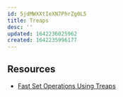 ```yaml
---
id: 5jdMWXXtIeXN7PhrZg0L5
title: Treaps
desc: ''
updated: 1642236025962
created: 1642235996177
---
```

## Resources
  - [Fast Set Operations Using Treaps](https://www.cs.cmu.edu/~scandal/papers/treaps-spaa98.pdf)
